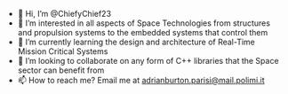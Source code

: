 - 👋 Hi, I’m @ChiefyChief23
- 👀 I’m interested in all aspects of Space Technologies from structures and propulsion systems to the embedded systems that control them
- 🌱 I’m currently learning the design and architecture of Real-Time Mission Critical Systems
- 💞️ I’m looking to collaborate on any form of C++ libraries that the Space sector can benefit from
- 📫 How to reach me? Email me at adrianburton.parisi@mail.polimi.it

<!---
ChiefyChief23/ChiefyChief23 is a ✨ special ✨ repository because its `README.md` (this file) appears on your GitHub profile.
You can click the Preview link to take a look at your changes.
--->
